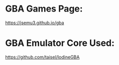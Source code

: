 # GBA Games Page:

https://jsemu3.github.io/gba

# GBA Emulator Core Used:

https://github.com/taisel/IodineGBA
